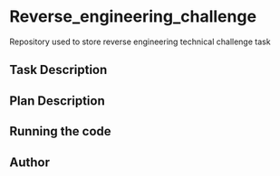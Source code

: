 # Reverse_engineering_challenge
Repository used to store reverse engineering technical challenge task


## Task Description

## Plan Description

## Running the code

## Author

